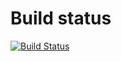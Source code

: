 # Build status

[![Build Status](https://dev.azure.com/MikhailRafalovich/ProductsApi/_apis/build/status/ProductsApi?branchName=master)](https://dev.azure.com/MikhailRafalovich/ProductsApi/_build/latest?definitionId=1&branchName=master)